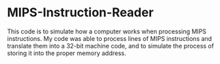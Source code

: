 # MIPS-Instruction-Reader
This code is to simulate how a computer works when processing MIPS instructions. My code was able to process lines of MIPS instructions and translate them into a 32-bit machine code, and to simulate the process of storing it into the proper memory address.
